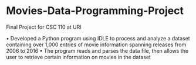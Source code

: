 # Movies-Data-Programming-Project
Final Project for CSC 110 at URI

• Developed a Python program using IDLE to process and analyze a dataset containing over 1,000 entries of movie information
spanning releases from 2006 to 2016
• The program reads and parses the data file, then allows the user to retrieve certain information on movies in the dataset
